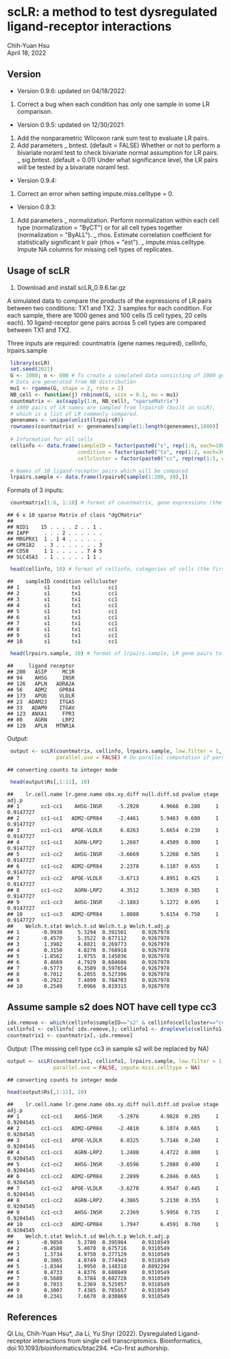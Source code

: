 scLR: a method to test dysregulated ligand-receptor interactions
================
Chih-Yuan Hsu\
April 18, 2022

## Version

-   Version 0.9.6: updated on 04/18/2022:

1.  Correct a bug when each condition has only one sample in some LR comparison.

-   Version 0.9.5: updated on 12/30/2021:

1.  Add the nonparametric Wilcoxon rank sum test to evaluate LR pairs.
2.  Add parameters
    \_ bntest. (default = FALSE) Whether or not to perform a bivariate noraml test to check bivariate normal assumption for LR pairs.
    \_ sig.bntest. (default = 0.01) Under what significance level, the LR pairs will be tested by a bivariate noraml test.

-   Version 0.9.4:

1.  Correct an error when setting impute.miss.celltype = 0.

-   Version 0.9.3:

1.  Add parameters
    \_ normalization. Perform normalization within each cell type (normalization = "ByCT") or for all cell types together (normalization = "ByALL").
    \_ rhos. Estimate correlation coefficient for statistically significant lr pair (rhos = "est").
    \_ impute.miss.celltype. Impute NA columns for missing cell types of replicates.

## Usage of scLR

1.  Download and install scLR\_0.9.6.tar.gz


A simulated data to compare the products of the expressions of LR pairs between two conditions: TX1 and TX2. 3 samples for each condition. For each sample, there are 1000 genes and 100 cells (5 cell types, 20 cells each). 10 ligand-receptor gene pairs across 5 cell types are compared between TX1 and TX2.

Three inputs are required: countmatrix (gene names required), cellinfo, lrpairs.sample

``` r
 library(scLR)
 set.seed(2021)
 G <- 1000; n <- 600 # To create a simulated data consisting of 1000 genes and 600 cells
 # Data are generated from NB distribution
 mu1 <- rgamma(G, shape = 2, rate = 2)
 NB_cell <- function(j) rnbinom(G, size = 0.1, mu = mu1)
 countmatrix <- as(sapply(1:n, NB_cell), "sparseMatrix") 
 # 1000 pairs of LR names are sampled from lrpairs0 (built in scLR),
 # which is a list of LR commonly compared.
 genenames <- unique(unlist(lrpairs0))
 rownames(countmatrix) <- genenames[sample(1:length(genenames),1000)]
 
 # Information for all cells
 cellinfo <- data.frame(sampleID = factor(paste0("s", rep(1:6, each=100))),
                       condition = factor(paste0("tx", rep(1:2, each=300))),
                       cellcluster = factor(paste0("cc", rep(rep(1:5, each=20), 6))) )

 # Names of 10 ligand-receptor pairs which will be compared
 lrpairs.sample <- data.frame(lrpairs0[sample(1:200, 10),])
```

Formats of 3 inputs:

``` r
 countmatrix[1:6, 1:10] # format of countmatrix, gene expressions (the first 6 genes and 10 cells)
```

    ## 6 x 10 sparse Matrix of class "dgCMatrix"
    ##                             
    ## NID1    15 . . . . 2 . . 1 .
    ## IAPP     . . . 2 . . . . . .
    ## MRGPRX1  1 . 1 4 . . . . . .
    ## GPR182   . 3 . . . . . . . 3
    ## CD58     1 1 . . . . . 7 4 5
    ## SLC45A3  . 1 . . . . . 1 1 .

``` r
 head(cellinfo, 10) # format of cellinfo, categories of cells (the first 10 cells)
```

    ##    sampleID condition cellcluster
    ## 1        s1       tx1         cc1
    ## 2        s1       tx1         cc1
    ## 3        s1       tx1         cc1
    ## 4        s1       tx1         cc1
    ## 5        s1       tx1         cc1
    ## 6        s1       tx1         cc1
    ## 7        s1       tx1         cc1
    ## 8        s1       tx1         cc1
    ## 9        s1       tx1         cc1
    ## 10       s1       tx1         cc1

``` r
 head(lrpairs.sample, 10) # format of lrpairs.sample, LR gene pairs to be compared.
```

    ##     ligand receptor
    ## 200   ASIP     MC1R
    ## 94    AHSG     INSR
    ## 126   APLN   ADRA2A
    ## 56    ADM2    GPR84
    ## 173   APOE    VLDLR
    ## 23  ADAM23    ITGA5
    ## 33   ADAM9    ITGAV
    ## 123  ANXA1     FPR3
    ## 80    AGRN     LRP2
    ## 129   APLN   MTNR1A

Output:

``` r
 output <- scLR(countmatrix, cellinfo, lrpairs.sample, low.filter = 1,
                parallel.use = FALSE) # Do parallel computation if parallel.use = TRUE.
```

    ## converting counts to integer mode

``` r
 head(output$Rs[,1:11], 10)
```

    ##    lr.cell.name lr.gene.name obs.xy.diff null.diff.sd pvalue stage     adj.p
    ## 1       cc1-cc1    AHSG-INSR     -5.2920       4.9666  0.280     1 0.9147727
    ## 2       cc1-cc1   ADM2-GPR84     -2.4461       5.9463  0.680     1 0.9147727
    ## 3       cc1-cc1   APOE-VLDLR      6.8263       5.6654  0.230     1 0.9147727
    ## 4       cc1-cc1    AGRN-LRP2      1.2687       4.4509  0.800     1 0.9147727
    ## 5       cc1-cc2    AHSG-INSR     -3.6669       5.2208  0.505     1 0.9147727
    ## 6       cc1-cc2   ADM2-GPR84      2.2378       6.1187  0.655     1 0.9147727
    ## 7       cc1-cc2   APOE-VLDLR     -3.6713       4.8951  0.425     1 0.9147727
    ## 8       cc1-cc2    AGRN-LRP2      4.3512       5.3039  0.385     1 0.9147727
    ## 9       cc1-cc3    AHSG-INSR     -2.1883       5.1272  0.695     1 0.9147727
    ## 10      cc1-cc3   ADM2-GPR84      1.8088       5.6154  0.750     1 0.9147727
    ##    Welch.t.stat Welch.t.sd Welch.t.p Welch.t.adj.p
    ## 1       -0.9930     5.3294  0.391501     0.9267978
    ## 2       -0.4570     5.3522  0.677112     0.9267978
    ## 3        1.3982     4.8821  0.269773     0.9267978
    ## 4        0.3150     4.0270  0.768918     0.9267978
    ## 5       -1.8562     1.9755  0.145036     0.9267978
    ## 6        0.4669     4.7929  0.684686     0.9267978
    ## 7       -0.5773     6.3589  0.597654     0.9267978
    ## 8        0.7012     6.2055  0.527396     0.9267978
    ## 9       -0.2922     7.4899  0.784703     0.9267978
    ## 10       0.2549     7.0966  0.819315     0.9267978

## Assume sample s2 does NOT have cell type cc3

``` r
idx.remove <- which(cellinfo$sampleID=="s2" & cellinfo$cellcluster=="cc3")
cellinfo1 <- cellinfo[-idx.remove,]; cellinfo1 <- droplevels(cellinfo1)
countmatrix1 <- countmatrix[,-idx.remove]
```

Output: (The missing cell type cc3 in sample s2 will be replaced by NA)

``` r
output <- scLR(countmatrix1, cellinfo1, lrpairs.sample, low.filter = 1, 
               parallel.use = FALSE, impute.miss.celltype = NA)
```

    ## converting counts to integer mode

``` r
head(output$Rs[,1:11], 10)
```

    ##    lr.cell.name lr.gene.name obs.xy.diff null.diff.sd pvalue stage     adj.p
    ## 1       cc1-cc1    AHSG-INSR     -5.2976       4.9828  0.285     1 0.9204545
    ## 2       cc1-cc1   ADM2-GPR84     -2.4810       6.1074  0.665     1 0.9204545
    ## 3       cc1-cc1   APOE-VLDLR      6.8325       5.7146  0.240     1 0.9204545
    ## 4       cc1-cc1    AGRN-LRP2      1.2488       4.4722  0.800     1 0.9204545
    ## 5       cc1-cc2    AHSG-INSR     -3.6596       5.2088  0.490     1 0.9204545
    ## 6       cc1-cc2   ADM2-GPR84      2.2899       6.2846  0.665     1 0.9204545
    ## 7       cc1-cc2   APOE-VLDLR     -3.6278       4.9547  0.445     1 0.9204545
    ## 8       cc1-cc2    AGRN-LRP2      4.3865       5.2130  0.355     1 0.9204545
    ## 9       cc1-cc3    AHSG-INSR      2.2369       5.9956  0.735     1 0.9204545
    ## 10      cc1-cc3   ADM2-GPR84      1.7947       6.4591  0.760     1 0.9204545
    ##    Welch.t.stat Welch.t.sd Welch.t.p Welch.t.adj.p
    ## 1       -0.9850     5.3780  0.395984     0.9310549
    ## 2       -0.4588     5.4070  0.675716     0.9310549
    ## 3        1.3734     4.9750  0.277129     0.9310549
    ## 4        0.3065     4.0749  0.774943     0.9310549
    ## 5       -1.8344     1.9950  0.148310     0.8892294
    ## 6        0.4733     4.8376  0.680849     0.9310549
    ## 7       -0.5688     6.3784  0.602728     0.9310549
    ## 8        0.7033     6.2369  0.525957     0.9310549
    ## 9        0.3007     7.4385  0.785657     0.9310549
    ## 10       0.2341     7.6670  0.830869     0.9310549

## References
Qi Liu, Chih-Yuan Hsu*, Jia Li, Yu Shyr (2022). Dysregulated Ligand-receptor interactions from single cell transcriptomics. Bioinformatics, doi:10.1093/bioinformatics/btac294. *Co-first authorship.
